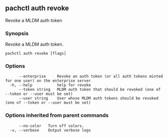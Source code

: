 ## pachctl auth revoke

Revoke a MLDM auth token

### Synopsis

Revoke a MLDM auth token.

```
pachctl auth revoke [flags]
```

### Options

```
      --enterprise     Revoke an auth token (or all auth tokens minted for one user) on the enterprise server
  -h, --help           help for revoke
      --token string   MLDM auth token that should be revoked (one of --token or --user must be set)
      --user string    User whose MLDM auth tokens should be revoked (one of --token or --user must be set)
```

### Options inherited from parent commands

```
      --no-color   Turn off colors.
  -v, --verbose    Output verbose logs
```

